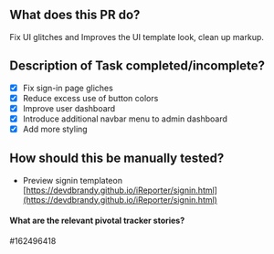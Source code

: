 ## What does this PR do?
Fix UI glitches and Improves the UI template look, clean up markup.

## Description of Task completed/incomplete?
- [x] Fix sign-in page gliches
- [x] Reduce excess use of button colors
- [x] Improve user dashboard
- [x] Introduce additional navbar menu to admin dashboard
- [x] Add more styling

## How should this be manually tested?
- Preview signin templateon [https://devdbrandy.github.io/iReporter/signin.html](https://devdbrandy.github.io/iReporter/signin.html)

#### What are the relevant pivotal tracker stories?
#162496418
